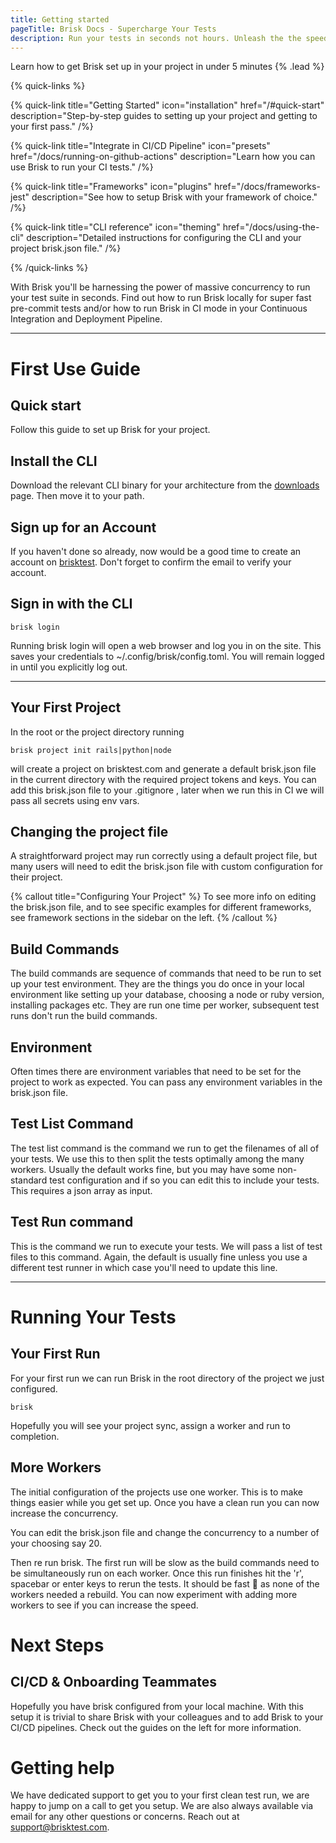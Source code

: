```yaml
---
title: Getting started
pageTitle: Brisk Docs - Supercharge Your Tests
description: Run your tests in seconds not hours. Unleash the the speed of your test suite.
---
```


Learn how to get Brisk set up in your project in under 5 minutes {% .lead %}

{% quick-links %}

{% quick-link title="Getting Started" icon="installation" href="/#quick-start" description="Step-by-step guides to setting up your project and getting to your first pass." /%}

{% quick-link title="Integrate in CI/CD Pipeline" icon="presets" href="/docs/running-on-github-actions" description="Learn how you can use Brisk to run your CI tests." /%}

{% quick-link title="Frameworks" icon="plugins" href="/docs/frameworks-jest" description="See how to setup Brisk with your framework of choice." /%}

{% quick-link title="CLI reference" icon="theming" href="/docs/using-the-cli" description="Detailed instructions for configuring the CLI and your project brisk.json file." /%}

{% /quick-links %}

With Brisk you'll be harnessing the power of massive concurrency to run your test suite in seconds. Find out how to run Brisk locally for super fast pre-commit tests and/or how to run Brisk in CI mode in your Continuous Integration and Deployment Pipeline.

---

# First Use Guide

## Quick start

Follow this guide to set up Brisk for your project.

## Install the CLI

Download the relevant CLI binary for your architecture from the [downloads](https://brisktest.com/download) page. Then move it to your path.

## Sign up for an Account

If you haven't done so already, now would be a good time to create an account on [brisktest](brisktest.com). Don't forget to confirm the email to verify your account.

## Sign in with the CLI

```shell
brisk login
```

Running brisk login will open a web browser and log you in on the site. This saves your credentials to ~/.config/brisk/config.toml. You will remain logged in until you explicitly log out.

---

## Your First Project

In the root or the project directory running

```shell
brisk project init rails|python|node
```

will create a project on brisktest.com and generate a default brisk.json file in the current directory with the required project tokens and keys.
You can add this brisk.json file to your .gitignore , later when we run this in CI we will pass all secrets using env vars.

## Changing the project file

A straightforward project may run correctly using a default project file, but many users will need to edit the brisk.json file with custom configuration for their project.

{% callout title="Configuring Your Project" %}
To see more info on editing the brisk.json file, and to see specific examples for different frameworks, see framework sections in the sidebar on the left.
{% /callout %}

## Build Commands

The build commands are sequence of commands that need to be run to set up your test environment. They are the things you do once in your local environment like setting up your database, choosing a node or ruby version, installing packages etc. They are run one time per worker, subsequent test runs don't run the build commands.

## Environment

Often times there are environment variables that need to be set for the project to work as expected. You can pass any environment variables in the brisk.json file.

## Test List Command

The test list command is the command we run to get the filenames of all of your tests. We use this to then split the tests optimally among the many workers. Usually the default works fine,
but you may have some non-standard test configuration and if so you can edit this to include your tests. This requires a json array as input.

## Test Run command

This is the command we run to execute your tests. We will pass a list of test files to this command. Again, the default is usually fine unless you use a different test runner in which case you'll need to update this line.

---

# Running Your Tests

## Your First Run

For your first run we can run Brisk in the root directory of the project we just configured.

```shell
brisk
```

Hopefully you will see your project sync, assign a worker and run to completion.

## More Workers

The initial configuration of the projects use one worker. This is to make things easier while you get set up. Once you have a clean run you can now increase the concurrency.

You can edit the brisk.json file and change the concurrency to a number of your choosing say 20.

Then re run brisk. The first run will be slow as the build commands need to be simultaneously run on each worker. Once this run finishes hit the 'r', spacebar or enter keys to rerun the tests. It should be fast 🚀 as none of the workers needed a rebuild. You can now experiment with adding more workers to see if you can increase the speed.

# Next Steps

## CI/CD & Onboarding Teammates

Hopefully you have brisk configured from your local machine. With this setup it is trivial to share Brisk with your colleagues and to add Brisk to your CI/CD pipelines. Check out the guides on the left for more information.

# Getting help

We have dedicated support to get you to your first clean test run, we are happy to jump on a call to get you setup. We are also always available via email for any other questions or concerns. Reach out at <support@brisktest.com>.
